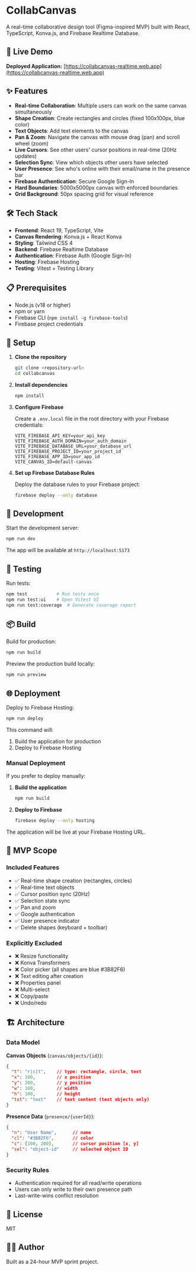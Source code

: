 # CollabCanvas

A real-time collaborative design tool (Figma-inspired MVP) built with React, TypeScript, Konva.js, and Firebase Realtime Database.

## 🚀 Live Demo

**Deployed Application:** [https://collabcanvas-realtime.web.app](https://collabcanvas-realtime.web.app)

## ✨ Features

- **Real-time Collaboration**: Multiple users can work on the same canvas simultaneously
- **Shape Creation**: Create rectangles and circles (fixed 100x100px, blue color)
- **Text Objects**: Add text elements to the canvas
- **Pan & Zoom**: Navigate the canvas with mouse drag (pan) and scroll wheel (zoom)
- **Live Cursors**: See other users' cursor positions in real-time (20Hz updates)
- **Selection Sync**: View which objects other users have selected
- **User Presence**: See who's online with their email/name in the presence bar
- **Firebase Authentication**: Secure Google Sign-In
- **Hard Boundaries**: 5000x5000px canvas with enforced boundaries
- **Grid Background**: 50px spacing grid for visual reference

## 🛠️ Tech Stack

- **Frontend**: React 19, TypeScript, Vite
- **Canvas Rendering**: Konva.js + React Konva
- **Styling**: Tailwind CSS 4
- **Backend**: Firebase Realtime Database
- **Authentication**: Firebase Auth (Google Sign-In)
- **Hosting**: Firebase Hosting
- **Testing**: Vitest + Testing Library

## 📋 Prerequisites

- Node.js (v18 or higher)
- npm or yarn
- Firebase CLI (`npm install -g firebase-tools`)
- Firebase project credentials

## 🔧 Setup

1. **Clone the repository**
   ```bash
   git clone <repository-url>
   cd collabcanvas
   ```

2. **Install dependencies**
   ```bash
   npm install
   ```

3. **Configure Firebase**
   
   Create a `.env.local` file in the root directory with your Firebase credentials:
   ```env
   VITE_FIREBASE_API_KEY=your_api_key
   VITE_FIREBASE_AUTH_DOMAIN=your_auth_domain
   VITE_FIREBASE_DATABASE_URL=your_database_url
   VITE_FIREBASE_PROJECT_ID=your_project_id
   VITE_FIREBASE_APP_ID=your_app_id
   VITE_CANVAS_ID=default-canvas
   ```

4. **Set up Firebase Database Rules**
   
   Deploy the database rules to your Firebase project:
   ```bash
   firebase deploy --only database
   ```

## 🚀 Development

Start the development server:

```bash
npm run dev
```

The app will be available at `http://localhost:5173`

## 🧪 Testing

Run tests:

```bash
npm test           # Run tests once
npm run test:ui    # Open Vitest UI
npm run test:coverage  # Generate coverage report
```

## 📦 Build

Build for production:

```bash
npm run build
```

Preview the production build locally:

```bash
npm run preview
```

## 🌐 Deployment

Deploy to Firebase Hosting:

```bash
npm run deploy
```

This command will:
1. Build the application for production
2. Deploy to Firebase Hosting

### Manual Deployment

If you prefer to deploy manually:

1. **Build the application**
   ```bash
   npm run build
   ```

2. **Deploy to Firebase**
   ```bash
   firebase deploy --only hosting
   ```

The application will be live at your Firebase Hosting URL.

## 🎯 MVP Scope

### Included Features
- ✅ Real-time shape creation (rectangles, circles)
- ✅ Real-time text objects
- ✅ Cursor position sync (20Hz)
- ✅ Selection state sync
- ✅ Pan and zoom
- ✅ Google authentication
- ✅ User presence indicator
- ✅ Delete shapes (keyboard + toolbar)

### Explicitly Excluded
- ❌ Resize functionality
- ❌ Konva Transformers
- ❌ Color picker (all shapes are blue #3B82F6)
- ❌ Text editing after creation
- ❌ Properties panel
- ❌ Multi-select
- ❌ Copy/paste
- ❌ Undo/redo

## 🏗️ Architecture

### Data Model

**Canvas Objects** (`canvas/objects/{id}`):
```json
{
  "t": "r|c|t",    // type: rectangle, circle, text
  "x": 100,        // x position
  "y": 200,        // y position
  "w": 100,        // width
  "h": 100,        // height
  "txt": "text"    // text content (text objects only)
}
```

**Presence Data** (`presence/{userId}`):
```json
{
  "n": "User Name",      // name
  "cl": "#3B82F6",       // color
  "c": [100, 200],       // cursor position [x, y]
  "sel": "object-id"     // selected object ID
}
```

### Security Rules

- Authentication required for all read/write operations
- Users can only write to their own presence path
- Last-write-wins conflict resolution

## 📝 License

MIT

## 👨‍💻 Author

Built as a 24-hour MVP sprint project.
